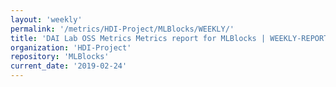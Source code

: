 ```yaml
---
layout: 'weekly'
permalink: '/metrics/HDI-Project/MLBlocks/WEEKLY/'
title: 'DAI Lab OSS Metrics Metrics report for MLBlocks | WEEKLY-REPORT-2019-02-24'
organization: 'HDI-Project'
repository: 'MLBlocks'
current_date: '2019-02-24'
---
```

